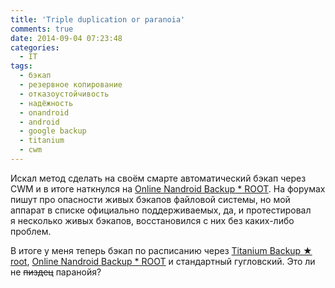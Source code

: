 ```yaml
---
title: 'Triple duplication or paranoia'
comments: true
date: 2014-09-04 07:23:48
categories:
  - IT
tags:
  - бэкап
  - резервное копирование
  - отказоустойчивость
  - надёжность
  - onandroid
  - android
  - google backup
  - titanium
  - cwm
---
```


Искал метод сделать на своём смарте автоматический бэкап через CWM и в итоге наткнулся
на <a href="https://play.google.com/store/apps/details?id=com.h3r3t1c.onnandbup">Online Nandroid
Backup \* ROOT</a>. На форумах пишут про опасности живых бэкапов файловой системы, но мой аппарат
в списке официально поддерживаемых, да, и протестировал я несколько живых бэкапов, восстановился
с них без каких-либо проблем.

В итоге у меня теперь бэкап по расписанию через
<a href="https://play.google.com/store/apps/details?id=com.keramidas.TitaniumBackup">Titanium Backup
★ root</a>, <a href="https://play.google.com/store/apps/details?id=com.h3r3t1c.onnandbup">Online
Nandroid Backup \* ROOT</a> и стандартный гугловский. Это ли не <del>пиздец</del> паранойя?
